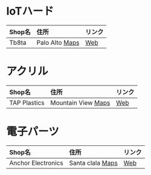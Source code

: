 # IoTハード

|Shop名|住所|リンク|
|:--|:--|:--|
|Tb8ta| Palo Alto [Maps](https://www.google.com/maps/place/b8ta/@37.4454992,-122.1609719,18.44z/data=!4m5!3m4!1s0x808fbb39be276ab1:0x926cc505c5dc57cc!8m2!3d37.445603!4d-122.1613691?shorturl=1) |[Web](https://b8ta.com/)|


# アクリル

|Shop名|住所|リンク|
|:--|:--|:--|
|TAP Plastics| Mountain View [Maps](https://www.google.co.jp/maps/place/TAP+Plastics/@37.3923778,-122.0822769,17z/data=!3m1!4b1!4m5!3m4!1s0x808fb73388e59fdb:0x33ee7e930c097d5a!8m2!3d37.3923736!4d-122.0800829) |[Web](https://www.tapplastics.com/about/locations/detail/mountain_view_ca)|


# 電子パーツ

|Shop名|住所|リンク|
|:--|:--|:--|
|Anchor Electronics| Santa clala [Maps](https://www.google.co.jp/maps/place/Anchor+Electronics/@37.3693578,-121.9630359,17z/data=!3m1!4b1!4m5!3m4!1s0x808fca25ba26dfd5:0xc0ca43e28395709a!8m2!3d37.3693536!4d-121.9608419) |[Web](http://anchor-electronics.com/)|


